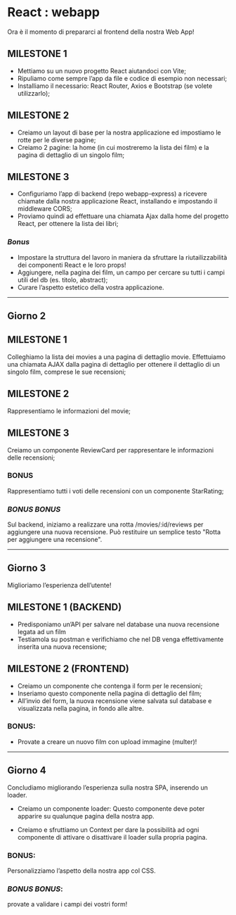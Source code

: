 # React : webapp

Ora è il momento di prepararci al frontend della nostra Web App!

## MILESTONE 1

- Mettiamo su un nuovo progetto React aiutandoci con Vite;
- Ripuliamo come sempre l’app da file e codice di esempio non necessari;
- Installiamo il necessario: React Router, Axios e Bootstrap (se volete utilizzarlo);

## MILESTONE 2

- Creiamo un layout di base per la nostra applicazione ed impostiamo le rotte per le diverse pagine;
- Creiamo 2 pagine: la home (in cui mostreremo la lista dei film) e la pagina di dettaglio di un singolo film;

## MILESTONE 3
- Configuriamo l’app di backend (repo webapp-express) a ricevere chiamate dalla nostra applicazione React, installando e impostando il middleware CORS;
- Proviamo quindi ad effettuare una chiamata Ajax dalla home del progetto React, per ottenere la lista dei libri;


### *Bonus*

- Impostare la struttura del lavoro in maniera da sfruttare la riutailizzabilità dei componenti React e le loro props!
- Aggiungere, nella pagina dei film, un campo per cercare su tutti i campi utili del db (es. titolo, abstract);
- Curare l’aspetto estetico della vostra applicazione.

---
Giorno 2
---

## MILESTONE 1

Colleghiamo la lista dei movies a una pagina di dettaglio movie.
Effettuiamo una chiamata AJAX dalla pagina di dettaglio per ottenere il dettaglio di un singolo film, comprese le sue recensioni;

## MILESTONE 2

Rappresentiamo le informazioni del movie;

## MILESTONE 3

Creiamo un componente ReviewCard per rappresentare le informazioni delle recensioni;

### BONUS

Rappresentiamo tutti i voti delle recensioni con un componente StarRating;

### *BONUS BONUS*

Sul backend, iniziamo a realizzare una rotta /movies/:id/reviews per aggiungere una nuova recensione.
Può restituire un semplice testo "Rotta per aggiungere una recensione".


--- 
Giorno 3
---

Miglioriamo l’esperienza dell’utente!

## MILESTONE 1 (BACKEND)

- Predisponiamo un’API per salvare nel database una nuova recensione legata ad un film
- Testiamola su postman e verifichiamo che nel DB venga effettivamente inserita una nuova recensione;

## MILESTONE 2 (FRONTEND)

- Creiamo un componente che contenga il form per le recensioni;
- Inseriamo questo componente nella pagina di dettaglio del film;
- All’invio del form, la nuova recensione viene salvata sul database e visualizzata nella pagina, in fondo alle altre.

### BONUS:

- Provate a creare un nuovo film con upload immagine (multer)!


---
Giorno 4
---

Concludiamo migliorando l’esperienza sulla nostra SPA, inserendo un loader.

- Creiamo un componente loader:
Questo componente deve poter apparire su qualunque pagina della nostra app.

- Creiamo e sfruttiamo un Context per dare la possibilità ad ogni componente di attivare o disattivare il loader sulla propria pagina.

### BONUS:
Personalizziamo l’aspetto della nostra app col CSS.

### *BONUS BONUS*:
provate a validare i campi dei vostri form!